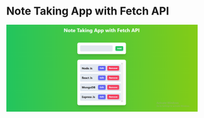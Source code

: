 # Note Taking App with Fetch API

![Note Taking App with Fetch API](./src/assets/note-taking-app-with-fetch-api.png)
